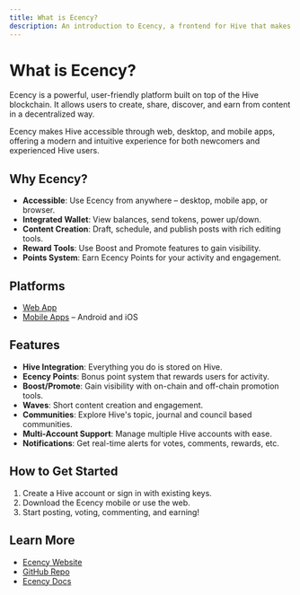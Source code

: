 ```yaml
---
title: What is Ecency?
description: An introduction to Ecency, a frontend for Hive that makes content creation and curation simple.
---
```


# What is Ecency?

Ecency is a powerful, user-friendly platform built on top of the Hive blockchain. It allows users to create, share, discover, and earn from content in a decentralized way.

Ecency makes Hive accessible through web, desktop, and mobile apps, offering a modern and intuitive experience for both newcomers and experienced Hive users.

## Why Ecency?

- **Accessible**: Use Ecency from anywhere – desktop, mobile app, or browser.
- **Integrated Wallet**: View balances, send tokens, power up/down.
- **Content Creation**: Draft, schedule, and publish posts with rich editing tools.
- **Reward Tools**: Use Boost and Promote features to gain visibility.
- **Points System**: Earn Ecency Points for your activity and engagement.

## Platforms

- [Web App](https://ecency.com)
- [Mobile Apps](https://ecency.com/mobile) – Android and iOS

## Features

- **Hive Integration**: Everything you do is stored on Hive.
- **Ecency Points**: Bonus point system that rewards users for activity.
- **Boost/Promote**: Gain visibility with on-chain and off-chain promotion tools.
- **Waves**: Short content creation and engagement.
- **Communities**: Explore Hive's topic, journal and council based communities.
- **Multi-Account Support**: Manage multiple Hive accounts with ease.
- **Notifications**: Get real-time alerts for votes, comments, rewards, etc.

## How to Get Started

1. Create a Hive account or sign in with existing keys.
2. Download the Ecency mobile or use the web.
3. Start posting, voting, commenting, and earning!

## Learn More

- [Ecency Website](https://ecency.com)
- [GitHub Repo](https://github.com/ecency)
- [Ecency Docs](https://docs.ecency.com)
